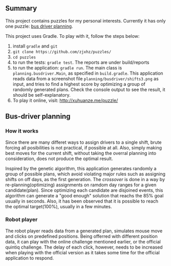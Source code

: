 ﻿## Summary

This project contains puzzles for my personal interests. Currently it has only one puzzle: [bus driver planning](http://careers.quintiq.com/puzzle.html#the-challenge).

This project uses Gradle. To play with it, follow the steps below:

1. install `gradle` and `git`
2. `git clone https://github.com/zjxhz/puzzles/` 
3. `cd puzzles`
4. to run the tests: `gradle test`. The reports are under build/reports
5. to run the application: `gradle run`. The main class is `planning.busdriver.Main`, as specified in `build.gradle`. This application reads data from a screenshot file `planning/busdriver/shifts3.png` as input, and tries to find a highest score by optimizing a group of randomly generated plans. Check the console output to see the result, it should be self-explanatory.
6. To play it online, visit: http://xuhuanze.me/puzzle/

## Bus-driver planning

### How it works

Since there are many differet ways to assign drivers to a single shift, brute forcing all posibilities is not practical, if possible at all. Also, simply making best moves for the current shift, without taking the overral planning into consideration, does not produce the optimal result.

Inspired by the genetic algorithm, this application generates randomly a group of possible plans, which avoid violating major rules such as assigning shifts on off days, as the first generation. The _crossover_ is done in a way by re-planning(optimizing) assignments on ramdom day ranges for a given candidate(plan). Since optimizing each candidate are disjoined events, this algorithm can generate a "good enough" solution that reachs the 85% goal usually in seconds. Also, it has been observed that it is possible to reach the optimal target(100%), usually in a few minutes.

### Robot player

The robot player reads data from a generated plan, simulates mouse move and clicks on predefined positions. Being offerred with different position data, it can play with the online challenge mentioned earlier, or the official quintiq challenge. The delay of each click, however, needs to be increased when playing with the official version as it takes some time for the official application to respond.
